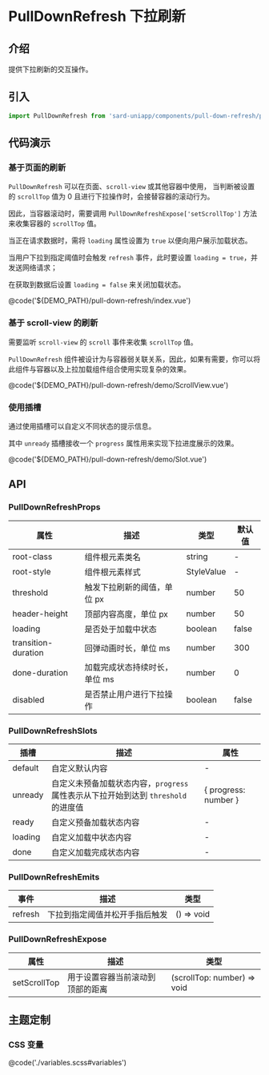 # PullDownRefresh 下拉刷新

## 介绍

提供下拉刷新的交互操作。

## 引入

```ts
import PullDownRefresh from 'sard-uniapp/components/pull-down-refresh/pull-down-refresh.vue'
```

## 代码演示

### 基于页面的刷新

`PullDownRefresh` 可以在页面、`scroll-view` 或其他容器中使用，
当判断被设置的 `scrollTop` 值为 0 且进行下拉操作时，会接替容器的滚动行为。

因此，当容器滚动时，需要调用 `PullDownRefreshExpose['setScrollTop']` 方法来收集容器的 `scrollTop` 值。

当正在请求数据时，需将 `loading` 属性设置为 `true` 以便向用户展示加载状态。

当用户下拉到指定阈值时会触发 `refresh` 事件，此时要设置 `loading = true`，并发送网络请求；

在获取到数据后设置 `loading = false` 来关闭加载状态。

@code('${DEMO_PATH}/pull-down-refresh/index.vue')

### 基于 scroll-view 的刷新

需要监听 `scroll-view` 的 `scroll` 事件来收集 `scrollTop` 值。

`PullDownRefresh` 组件被设计为与容器弱关联关系，因此，如果有需要，你可以将此组件与容器以及上拉加载组件组合使用实现复杂的效果。

@code('${DEMO_PATH}/pull-down-refresh/demo/ScrollView.vue')

### 使用插槽

通过使用插槽可以自定义不同状态的提示信息。

其中 `unready` 插槽接收一个 `progress` 属性用来实现下拉进度展示的效果。

@code('${DEMO_PATH}/pull-down-refresh/demo/Slot.vue')

## API

### PullDownRefreshProps

| 属性                | 描述                          | 类型       | 默认值 |
| ------------------- | ----------------------------- | ---------- | ------ |
| root-class          | 组件根元素类名                | string     | -      |
| root-style          | 组件根元素样式                | StyleValue | -      |
| threshold           | 触发下拉刷新的阈值，单位 px   | number     | 50     |
| header-height       | 顶部内容高度，单位 px         | number     | 50     |
| loading             | 是否处于加载中状态            | boolean    | false  |
| transition-duration | 回弹动画时长，单位 ms         | number     | 300    |
| done-duration       | 加载完成状态持续时长，单位 ms | number     | 0      |
| disabled            | 是否禁止用户进行下拉操作      | boolean    | false  |

### PullDownRefreshSlots

| 插槽    | 描述                                                                               | 属性                 |
| ------- | ---------------------------------------------------------------------------------- | -------------------- |
| default | 自定义默认内容                                                                     | -                    |
| unready | 自定义未预备加载状态内容，`progress` 属性表示从下拉开始到达到 `threshold` 的进度值 | { progress: number } |
| ready   | 自定义预备加载状态内容                                                             | -                    |
| loading | 自定义加载中状态内容                                                               | -                    |
| done    | 自定义加载完成状态内容                                                             | -                    |

### PullDownRefreshEmits

| 事件    | 描述                           | 类型       |
| ------- | ------------------------------ | ---------- |
| refresh | 下拉到指定阈值并松开手指后触发 | () => void |

### PullDownRefreshExpose

| 属性         | 描述                             | 类型                        |
| ------------ | -------------------------------- | --------------------------- |
| setScrollTop | 用于设置容器当前滚动到顶部的距离 | (scrollTop: number) => void |

## 主题定制

### CSS 变量

@code('./variables.scss#variables')
